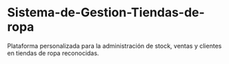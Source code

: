 # Sistema-de-Gestion-Tiendas-de-ropa
Plataforma personalizada para la administración de stock, ventas y clientes en tiendas de ropa reconocidas.

